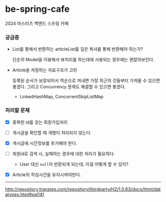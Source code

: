 # be-spring-cafe
2024 마스터즈 백엔드 스프링 카페

### 궁금증

- List를 통해서 반환하는 articleList를 깊은 복사를 통해 반환해야 하는가?

    단순히 Model을 이용해서 뷰처리를 하는데에 사용되는 경우에는 괜찮아보인다.

- Article을 저장하는 자료구조가 고민

    등록된 순서가 보장되어서 역순으로 꺼내면 가장 최근의 것들부터 가져올 수 있으면 좋겠다.
    그리고 Concurrency 문제도 해결할 수 있으면 좋겠다.

    - LinkedHashMap, ConcurrentSkipListMap


### 처리할 문제

- [x] 중복된 id를 갖는 회원가입처리

- [ ] 게시글을 확인할 때 개행이 처리되지 않는다.

- [x] 게시글에 시간정보를 추가해야 한다.

- [ ] 회원id로 검색 시, 실패하는 경우에 대한 처리가 필요하다.
  - User 대신 `null`이 반환되게 되는데, 이걸 어떻게 할 수 있지?

- [x] Article의 작성시간을 유지시켜야한다. 
---

http://repository.transtep.com/repository/thirdparty/H2/1.0.63/docs/html/datatypes.html#sql141
